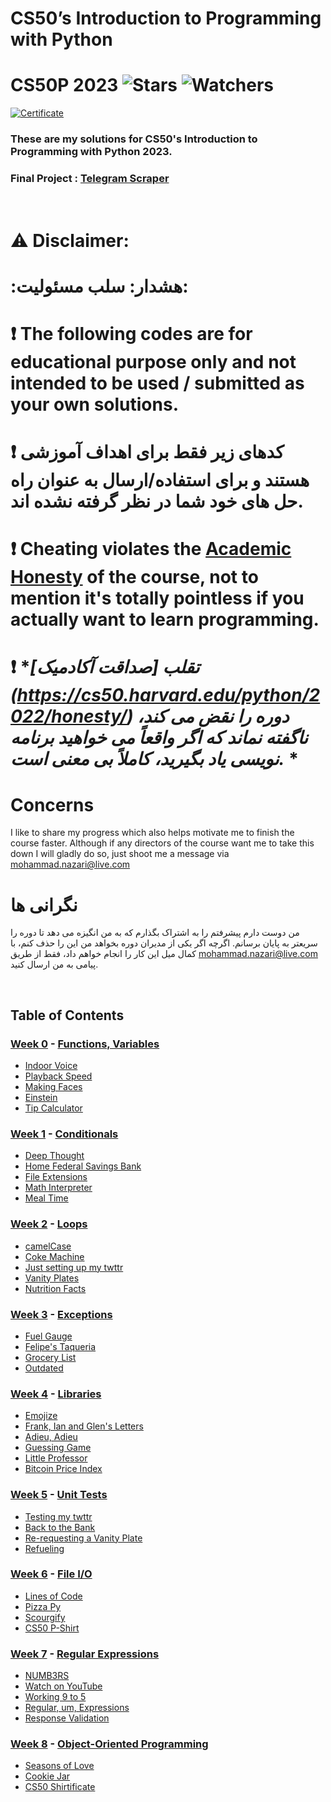 # CS50’s Introduction to Programming with Python
# CS50P 2023 ![Stars](https://img.shields.io/github/stars/nzrmohammad/CS50P?color=brightgreen) ![Watchers](https://img.shields.io/github/watchers/nzrmohammad/CS50P?label=Watchers)
[![Certificate](./static/CS50P-A4.png)](#?size=a4)
### These are my solutions for CS50's Introduction to Programming with Python 2023.
### Final Project : [Telegram Scraper](#)
<br/>

# :warning: Disclaimer:
# :هشدار: سلب مسئولیت:

# ❗ **The following codes are for educational purpose only and not intended to be used / submitted as your own solutions.**
# ❗ **کدهای زیر فقط برای اهداف آموزشی هستند و برای استفاده/ارسال به عنوان راه حل های خود شما در نظر گرفته نشده اند.**

# ❗ **Cheating violates the [Academic Honesty](https://cs50.harvard.edu/python/2022/honesty/) of the course, not to mention it's totally pointless if you actually want to learn programming.**
# ❗ **تقلب [صداقت آکادمیک] (https://cs50.harvard.edu/python/2022/honesty/) دوره را نقض می کند، ناگفته نماند که اگر واقعاً می خواهید برنامه نویسی یاد بگیرید، کاملاً بی معنی است.* *

# Concerns
I like to share my progress which also helps motivate me to finish the course faster. Although if any directors  of the course want me to take this down I will gladly do so, just shoot me a message via <mohammad.nazari@live.com>
# نگرانی ها
من دوست دارم پیشرفتم را به اشتراک بگذارم که به من انگیزه می دهد تا دوره را سریعتر به پایان برسانم. اگرچه اگر یکی از مدیران دوره بخواهد من این را حذف کنم، با کمال میل این کار را انجام خواهم داد، فقط از طریق <mohammad.nazari@live.com> پیامی به من ارسال کنید.

<br/>

## Table of Contents
### [Week 0](/Week%200/) - [Functions, Variables](https://cs50.harvard.edu/python/2023/weeks/0/)
- [Indoor Voice](/Week%0/Indoor/)
- [Playback Speed](/Week%0/Playback/)
- [Making Faces](/Week%0/Faces/)
- [Einstein](/Week%0/Einstein/)
- [Tip Calculator](/Week%0/Tip/)

### [Week 1](/Week%201/) - [Conditionals](https://cs50.harvard.edu/python/2023/weeks/1/)
- [Deep Thought](/Week%201/Deep/)
- [Home Federal Savings Bank](/Week%201/Bank/)
- [File Extensions](/Week%201/Extensions/)
- [Math Interpreter](/Week%201/Interpreter/)
- [Meal Time](/Week%201/Meal/)

### [Week 2](/Week%202/) - [Loops](https://cs50.harvard.edu/python/2023/weeks/2/)
- [camelCase](/Week%202/Camel/)
- [Coke Machine](/Week%202/Coke/)
- [Just setting up my twttr](/Week%202/Twttr/)
- [Vanity Plates](/Week%202/Plates/)
- [Nutrition Facts](/Week%202/Nutrition/)

### [Week 3](/Week%203/) - [Exceptions](https://cs50.harvard.edu/python/2023/weeks/3/)
- [Fuel Gauge](/Week%203/Fuel/)
- [Felipe's Taqueria](/Week%203/Taqueria/)
- [Grocery List](/Week%203/Grocery/)
- [Outdated](/Week%203/Outdated/)

### [Week 4](/Week%204/) - [Libraries](https://cs50.harvard.edu/python/2023/weeks/4/)
- [Emojize](/Week%204/Emojize/)
- [Frank, Ian and Glen's Letters](/Week%204/Figlet/)
- [Adieu, Adieu](/Week%204/Adieu/)
- [Guessing Game](/Week%204/Game/)
- [Little Professor](/Week%204/Professor/)
- [Bitcoin Price Index](/Week%204/Bitcoin/)

### [Week 5](/Week%205/) - [Unit Tests](https://cs50.harvard.edu/python/2023/weeks/5/)
- [Testing my twttr](/Week%205/Test_twttr/)
- [Back to the Bank](/Week%205/Test_bank/)
- [Re-requesting a Vanity Plate](/Week%205/Test_plates/)
- [Refueling](/Week%205/Test_fuel/)

### [Week 6](/Week%206/) - [File I/O](https://cs50.harvard.edu/python/2023/weeks/6/)
- [Lines of Code](/Week%206/Lines/)
- [Pizza Py](/Week%206/Pizza/)
- [Scourgify](/Week%206/Scourgify/)
- [CS50 P-Shirt](/Week%206/Shirt/)

### [Week 7](/Week%207/) - [Regular Expressions](https://cs50.harvard.edu/python/2023/weeks/7/)
- [NUMB3RS](/Week%207/Numb3rs/)
- [Watch on YouTube](/Week%207/Watch/)
- [Working 9 to 5](/Week%207/Working/)
- [Regular, um, Expressions](/Week%207/Um/)
- [Response Validation](/Week%207/Response/)

### [Week 8](/Week%208/) - [Object-Oriented Programming](https://cs50.harvard.edu/python/2023/weeks/8)
- [Seasons of Love](/Week%208/Seasons/)
- [Cookie Jar](/Week%208/Jar/)
- [CS50 Shirtificate](/Week%208/Shirtificate/)
